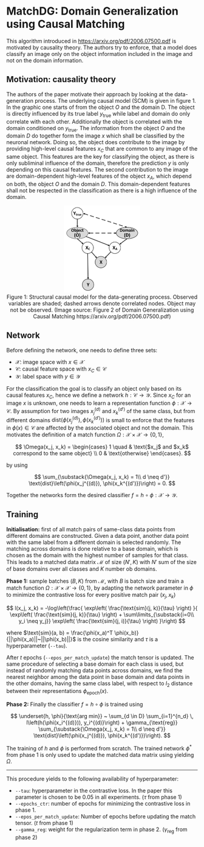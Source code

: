 # MatchDG: Domain Generalization using Causal Matching

This algorithm introduced in https://arxiv.org/pdf/2006.07500.pdf is motivated by causality theory. The authors try to enforce, that a model does classify an image only on the object information included in the image and not on the domain information.

## Motivation: causality theory

The authors of the paper motivate their approach by looking at the data-generation process. The underlying causal model (SCM) is given in figure 1. In the graphic one starts of from the object $O$ and the domain D. The object is directly influenced by its true label $y_\text{true}$ while label and domain do only correlate with each other. Additionally the object is correlated with the domain conditioned on $y_\text{true}$. The information from the object $O$ and the domain $D$ do together form the image $x$ which shall be classified by the neuronal network. Doing so, the object does contribute to the image by providing high-level causal features $x_C$ that are common to any image of the same object. This features are the key for classifying the object, as there is only subliminal influence of the domain, therefore the prediction $y$ is only depending on this causal features. The second contribution to the image are domain-dependent high-level features of the object $x_A$, which depend on both, the object $O$ and the domain $D$. This domain-dependent features shall not be respected in the classification as there is a high influence of the domain.


<div style="align: center; text-align:center;">
 <img src="figs/matchDG_causality.png" style="width:200px;"/> 
 <div class="caption">Figure 1: Structural causal model for the data-generating process. Observed variables are shaded; dashed arrows denote correlated nodes. Object may not be observed. (Image source: Figure 2 of Domain Generalization using Causal Matching https://arxiv.org/pdf/2006.07500.pdf) </div>
</div>


## Network

Before defining the network, one needs to define three sets: 
- $\mathcal{X}$: image space with $x \in \mathcal{X}$ 
- $\mathcal{C}$: causal feature space with $x_C \in \mathcal{C}$
- $\mathcal{Y}$: label space with $y \in \mathcal{Y}$ 

For the classification the goal is to classify an object only based on its causal features $x_C$, hence we define a network $h: \mathcal{C} \rightarrow \mathcal{Y}$. Since $x_C$ for an image $x$ is unknown, one needs to learn a representation function $\phi: \mathcal{X} \rightarrow \mathcal{C}$. By assumption for two images $x_j^{(d)}$ and $x_k^{(d')}$ of the same class, but from different domains $\text{dist}\left(\phi(x_j^{(d)}), \phi(x_k^{(d')})\right)$ is small to enforce that the features in $\phi(x) \in \mathcal{C}$ are affected by the associated object and not the domain. This motivates the definition of a match function $\Omega:  \mathcal{X} \times \mathcal{X} \rightarrow \{0, 1\}$, 

$$
\Omega(x_j, x_k) = \begin{cases}
1 \quad & \text{$x_j$ and $x_k$ correspond to the same object} \\
0 & \text{otherwise}
\end{cases}.
$$

by using 

$$
\sum_{\substack{\Omega(x_j, x_k) = 1\\ d \neq d'}} \text{dist}\left(\phi(x_j^{(d)}), \phi(x_k^{(d')})\right) = 0.
$$

Together the networks form the desired classifier $f = h \circ \phi : \mathcal{X} \rightarrow \mathcal{Y}$.

 
## Training

**Initialisation:** first of all match pairs of same-class data points from different domains are constructed. Given a data point, another data point with the same label from a different domain is selected randomly. The matching across domains is done relative to a base domain, which is chosen as the domain with the highest number of samples for that class. This leads to a matched data matrix $\mathcal{M}$ of size $(N', K)$ with $N'$ sum of the size of base domains over all classes and $K$ number ob domains.

**Phase 1:** sample batches $(B, K)$ from $\mathcal{M}$, with $B$ is batch size and train a match function $\Omega:  \mathcal{X} \times \mathcal{X} \rightarrow \{0, 1\}$, by adapting the network parameter in $\phi$ to minimize the contrastive loss for every positive match pair $(x_j, x_k)$

$$
l(x_j, x_k) = -\log\left(\frac{ \exp\left( \frac{\text{sim}(j, k)}{\tau} \right) }{ \exp\left( \frac{\text{sim}(j, k)}{\tau} \right) + \sum\limits_{\substack{i=0\\ y_i \neq y_j}} \exp\left( \frac{\text{sim}(j, i)}{\tau} \right) }\right)
$$

where $\text{sim}(a, b) = \frac{\phi(x_a)^T \phi(x_b)}{||\phi(x_a)||~||\phi(x_b)||}$ is the cosine similarity and $\tau$ is a hyperparameter (`--tau`).

After $t$ epochs (`--epos_per_match_update`) the match tensor is updated. The same procedure of selecting a base domain for each class is used, but instead of randomly matching data points across domains, we find the nearest neighbor among the data point in base domain and data points in the other domains, having the same class label, with respect to $l_2$ distance between their representations $\phi_\text{epoch}(x)$.


**Phase 2:** Finally the classifier $f = h \circ \phi$ is trained using

$$
\underset{h, \phi}{\text{arg min}} ~ \sum_{d \in D} \sum_{i=1}^{n_d} \, l\left(h(\phi(x_i^{(d)})), y_i^{(d)}\right) + \gamma_{\text{reg}} \sum_{\substack{\Omega(x_j, x_k) = 1\\ d \neq d'}} \text{dist}\left(\phi(x_j^{(d)}), \phi(x_k^{(d')})\right).
$$

The training of $h$ and $\phi$ is performed from scratch. The trained network $\phi^*$ from phase 1 is only used to update the matched data matrix using yielding $\Omega$. 

---

This procedure yields to the following availability of hyperparameter:
- `--tau`: hyperparameter in the contrastive loss. In the paper this parameter is chosen to be $0.05$ in all experiments. ($\tau$ from phase 1)
- `--epochs_ctr`: number of epochs for minimizing the contrastive loss in phase 1.
- `--epos_per_match_update`: Number of epochs before updating the match tensor. ($t$ from phase 1)
- `--gamma_reg`: weight for the regularization term in phase 2. ($\gamma_\text{reg}$ from phase 2)
